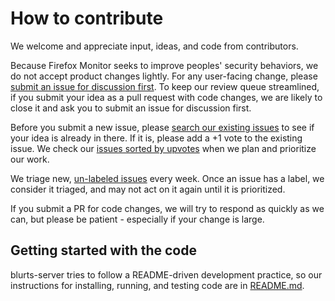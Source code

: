 # How to contribute
We welcome and appreciate input, ideas, and code from contributors.

Because Firefox Monitor seeks to improve peoples' security behaviors, we do
not accept product changes lightly. For any user-facing change, please [submit
an issue for discussion
first](https://github.com/mozilla/blurts-server/issues/new). To keep our review
queue streamlined, if you submit your idea as a pull request with code changes,
we are likely to close it and ask you to submit an issue for discussion first.

Before you submit a new issue, please 
[search our existing issues](https://github.com/mozilla/blurts-server/issues)
to see if your idea is already in there. If it is, please add a +1 vote to the
existing issue. We check our [issues sorted by
upvotes](https://github.com/mozilla/blurts-server/issues?q=is%3Aissue+is%3Aopen+sort%3Areactions-%2B1-desc)
when we plan and prioritize our work.

We triage new, [un-labeled
issues](https://github.com/mozilla/blurts-server/issues?q=is%3Aopen+is%3Aissue+no%3Alabel)
every week. Once an issue has a label, we consider it triaged, and may not act
on it again until it is prioritized.

If you submit a PR for code changes, we will try to respond as quickly as we
can, but please be patient - especially if your change is large.

## Getting started with the code
blurts-server tries to follow a README-driven development practice, so our
instructions for installing, running, and testing code are in
[README.md](https://github.com/mozilla/blurts-server/blob/master/README.md).

